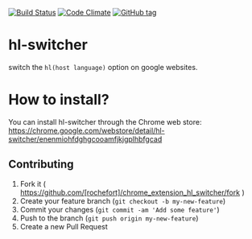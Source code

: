 [![Build Status](https://semaphoreci.com/api/v1/rochefort/chrome_extension_hl_switcher/branches/master/shields_badge.svg)](https://semaphoreci.com/rochefort/chrome_extension_hl_switcher)
[![Code Climate](https://codeclimate.com/github/rochefort/chrome_extension_hl_switcher/badges/gpa.svg)](https://codeclimate.com/github/rochefort/chrome_extension_hl_switcher)
[![GitHub tag](https://img.shields.io/github/tag/rochefort/chrome_extension_hl_switcher.svg?style=flat)]()

# hl-switcher

switch the `hl(host language)` option on google websites.

# How to install?

You can install hl-switcher through the Chrome web store: 
https://chrome.google.com/webstore/detail/hl-switcher/enenmiohfdghgcooamfjkjgplhbfgcad

## Contributing

1. Fork it ( https://github.com/[rochefort]/chrome_extension_hl_switcher/fork )
2. Create your feature branch (`git checkout -b my-new-feature`)
3. Commit your changes (`git commit -am 'Add some feature'`)
4. Push to the branch (`git push origin my-new-feature`)
5. Create a new Pull Request
